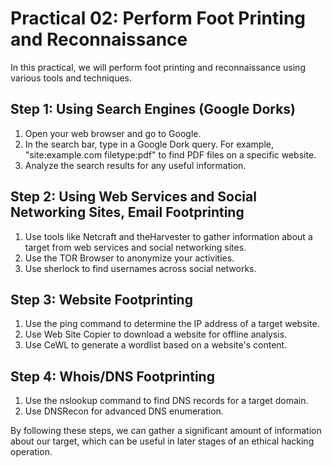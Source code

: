 # Practical 02: Perform Foot Printing and Reconnaissance

In this practical, we will perform foot printing and reconnaissance using various tools and techniques.

## Step 1: Using Search Engines (Google Dorks)

1. Open your web browser and go to Google.
2. In the search bar, type in a Google Dork query. For example, "site:example.com filetype:pdf" to find PDF files on a specific website.
3. Analyze the search results for any useful information.

## Step 2: Using Web Services and Social Networking Sites, Email Footprinting

1. Use tools like Netcraft and theHarvester to gather information about a target from web services and social networking sites.
2. Use the TOR Browser to anonymize your activities.
3. Use sherlock to find usernames across social networks.

## Step 3: Website Footprinting

1. Use the ping command to determine the IP address of a target website.
2. Use Web Site Copier to download a website for offline analysis.
3. Use CeWL to generate a wordlist based on a website's content.

## Step 4: Whois/DNS Footprinting

1. Use the nslookup command to find DNS records for a target domain.
2. Use DNSRecon for advanced DNS enumeration.

By following these steps, we can gather a significant amount of information about our target, which can be useful in later stages of an ethical hacking operation.

